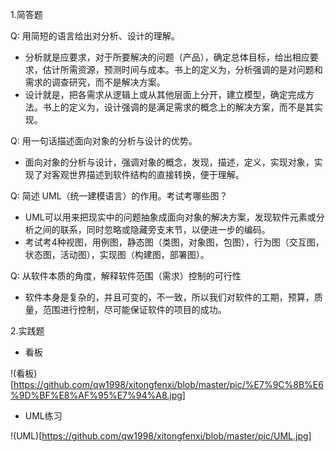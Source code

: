 1.简答题

Q: 用简短的语言给出对分析、设计的理解。
- 分析就是应要求，对于所要解决的问题（产品），确定总体目标，给出相应要求，估计所需资源，预测时间与成本。书上的定义为，分析强调的是对问题和需求的调查研究，而不是解决方案。
- 设计就是，把各需求从逻辑上或从其他层面上分开，建立模型，确定完成方法。书上的定义为，设计强调的是满足需求的概念上的解决方案，而不是其实现。

Q: 用一句话描述面向对象的分析与设计的优势。
- 面向对象的分析与设计，强调对象的概念，发现，描述，定义，实现对象，实现了对客观世界描述到软件结构的直接转换，便于理解。

Q: 简述 UML（统一建模语言）的作用。考试考哪些图？
- UML可以用来把现实中的问题抽象成面向对象的解决方案，发现软件元素或分析之间的联系，同时忽略或隐藏旁支末节，以便进一步的编码。
- 考试考4种视图，用例图，静态图（类图，对象图，包图），行为图（交互图，状态图，活动图），实现图（构建图，部署图）。

Q: 从软件本质的角度，解释软件范围（需求）控制的可行性
- 软件本身是复杂的，并且可变的，不一致，所以我们对软件的工期，预算，质量，范围进行控制，尽可能保证软件的项目的成功。

2.实践题
- 看板

!(看板)[https://github.com/qw1998/xitongfenxi/blob/master/pic/%E7%9C%8B%E6%9D%BF%E8%AF%95%E7%94%A8.jpg]

- UML练习

!(UML)[https://github.com/qw1998/xitongfenxi/blob/master/pic/UML.jpg]
